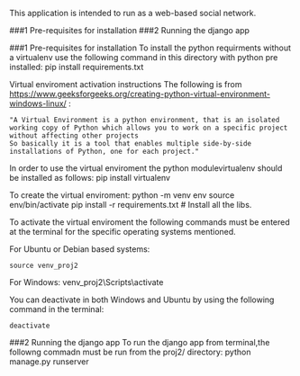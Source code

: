 This application is intended to run as a web-based social network.

###1 Pre-requisites for installation
###2 Running the django app

###1 Pre-requisites for installation
To install the python requirments without a virtualenv use the following command in this directory with python pre installed:
	pip install requirements.txt

Virtual enviroment activation instructions
The following is from https://www.geeksforgeeks.org/creating-python-virtual-environment-windows-linux/ :

	"A Virtual Environment is a python environment, that is an isolated working copy of Python which allows you to work on a specific project without affecting other projects
	So basically it is a tool that enables multiple side-by-side installations of Python, one for each project."

In order to use the virtual enviroment the python modulevirtualenv should be installed as follows:
	pip install virtualenv

To create the virtual enviroment:
	python -m venv env
	source env/bin/activate
	pip install -r requirements.txt  # Install all the libs.

To activate the virtual enviroment the following commands must be entered at the terminal for the specific operating systems mentioned.

For Ubuntu or Debian based systems:
	
	source venv_proj2
	
For Windows:
	venv_proj2\Scripts\activate

You can deactivate in both Windows and Ubuntu by using the following command in the terminal:

	deactivate

###2 Running the django app
To run the django app from terminal,the followng commadn must be run from the proj2/ directory:
	python manage.py runserver

